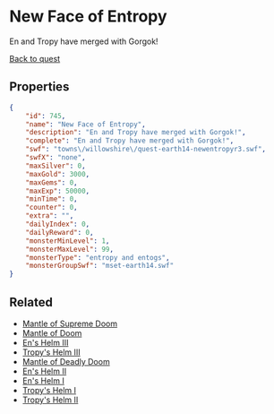 # New Face of Entropy

En and Tropy have merged with Gorgok!

[Back to quest](../quests.md)

## Properties

```json
{
    "id": 745,
    "name": "New Face of Entropy",
    "description": "En and Tropy have merged with Gorgok!",
    "complete": "En and Tropy have merged with Gorgok!",
    "swf": "towns\/willowshire\/quest-earth14-newentropyr3.swf",
    "swfX": "none",
    "maxSilver": 0,
    "maxGold": 3000,
    "maxGems": 0,
    "maxExp": 50000,
    "minTime": 0,
    "counter": 0,
    "extra": "",
    "dailyIndex": 0,
    "dailyReward": 0,
    "monsterMinLevel": 1,
    "monsterMaxLevel": 99,
    "monsterType": "entropy and entogs",
    "monsterGroupSwf": "mset-earth14.swf"
}
```

## Related

- [Mantle of Supreme Doom](../items/5149-mantle-of-supreme-doom.md)
- [Mantle of Doom](../items/5150-mantle-of-doom.md)
- [En's Helm III](../items/5151-en-s-helm-iii.md)
- [Tropy's Helm III](../items/5152-tropy-s-helm-iii.md)
- [Mantle of Deadly Doom](../items/5153-mantle-of-deadly-doom.md)
- [En's Helm II](../items/5154-en-s-helm-ii.md)
- [ En's Helm I](../items/5155-en-s-helm-i.md)
- [Tropy's Helm I](../items/5156-tropy-s-helm-i.md)
- [Tropy's Helm II](../items/5157-tropy-s-helm-ii.md)

